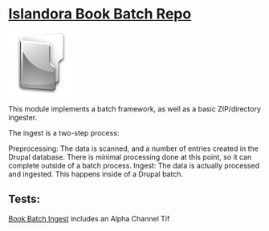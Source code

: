 # [Islandora Book Batch Repo](https://github.com/Islandora/islandora_book_batch)
![icon](folder.png)

This module implements a batch framework, as well as a basic ZIP/directory ingester.

The ingest is a two-step process:

Preprocessing: The data is scanned, and a number of entries created in the Drupal database. There is minimal processing done at this point, so it can complete outside of a batch process.
Ingest: The data is actually processed and ingested. This happens inside of a Drupal batch.

## Tests:
[Book Batch Ingest](tests/book_batch_ingest.md) includes an Alpha Channel Tif
